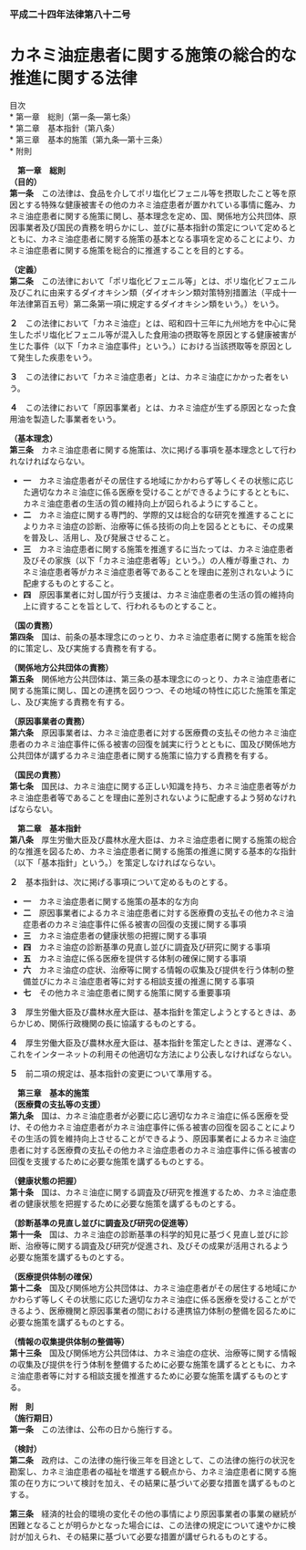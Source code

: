 ### 平成二十四年法律第八十二号  
# カネミ油症患者に関する施策の総合的な推進に関する法律  
  
目次  
	* 第一章　総則（第一条―第七条）  
	* 第二章　基本指針（第八条）  
	* 第三章　基本的施策（第九条―第十三条）  
	* 附則  
  
&emsp;**第一章　総則**  
**（目的）**  
**第一条**　この法律は、食品を介してポリ塩化ビフェニル等を摂取したこと等を原因とする特殊な健康被害その他のカネミ油症患者が置かれている事情に鑑み、カネミ油症患者に関する施策に関し、基本理念を定め、国、関係地方公共団体、原因事業者及び国民の責務を明らかにし、並びに基本指針の策定について定めるとともに、カネミ油症患者に関する施策の基本となる事項を定めることにより、カネミ油症患者に関する施策を総合的に推進することを目的とする。  
  
**（定義）**  
**第二条**　この法律において「ポリ塩化ビフェニル等」とは、ポリ塩化ビフェニル及びこれに由来するダイオキシン類（ダイオキシン類対策特別措置法（平成十一年法律第百五号）第二条第一項に規定するダイオキシン類をいう。）をいう。  
  
**２**　この法律において「カネミ油症」とは、昭和四十三年に九州地方を中心に発生したポリ塩化ビフェニル等が混入した食用油の摂取等を原因とする健康被害が生じた事件（以下「カネミ油症事件」という。）における当該摂取等を原因として発生した疾患をいう。  
  
**３**　この法律において「カネミ油症患者」とは、カネミ油症にかかった者をいう。  
  
**４**　この法律において「原因事業者」とは、カネミ油症が生ずる原因となった食用油を製造した事業者をいう。  
  
**（基本理念）**  
**第三条**　カネミ油症患者に関する施策は、次に掲げる事項を基本理念として行われなければならない。  
* **一**　カネミ油症患者がその居住する地域にかかわらず等しくその状態に応じた適切なカネミ油症に係る医療を受けることができるようにするとともに、カネミ油症患者の生活の質の維持向上が図られるようにすること。  
* **二**　カネミ油症に関する専門的、学際的又は総合的な研究を推進することによりカネミ油症の診断、治療等に係る技術の向上を図るとともに、その成果を普及し、活用し、及び発展させること。  
* **三**　カネミ油症患者に関する施策を推進するに当たっては、カネミ油症患者及びその家族（以下「カネミ油症患者等」という。）の人権が尊重され、カネミ油症患者等がカネミ油症患者等であることを理由に差別されないように配慮するものとすること。  
* **四**　原因事業者に対し国が行う支援は、カネミ油症患者の生活の質の維持向上に資することを旨として、行われるものとすること。  
  
**（国の責務）**  
**第四条**　国は、前条の基本理念にのっとり、カネミ油症患者に関する施策を総合的に策定し、及び実施する責務を有する。  
  
**（関係地方公共団体の責務）**  
**第五条**　関係地方公共団体は、第三条の基本理念にのっとり、カネミ油症患者に関する施策に関し、国との連携を図りつつ、その地域の特性に応じた施策を策定し、及び実施する責務を有する。  
  
**（原因事業者の責務）**  
**第六条**　原因事業者は、カネミ油症患者に対する医療費の支払その他カネミ油症患者のカネミ油症事件に係る被害の回復を誠実に行うとともに、国及び関係地方公共団体が講ずるカネミ油症患者に関する施策に協力する責務を有する。  
  
**（国民の責務）**  
**第七条**　国民は、カネミ油症に関する正しい知識を持ち、カネミ油症患者等がカネミ油症患者等であることを理由に差別されないように配慮するよう努めなければならない。  
  
&emsp;**第二章　基本指針**  
**第八条**　厚生労働大臣及び農林水産大臣は、カネミ油症患者に関する施策の総合的な推進を図るため、カネミ油症患者に関する施策の推進に関する基本的な指針（以下「基本指針」という。）を策定しなければならない。  
  
**２**　基本指針は、次に掲げる事項について定めるものとする。  
* **一**　カネミ油症患者に関する施策の基本的な方向  
* **二**　原因事業者によるカネミ油症患者に対する医療費の支払その他カネミ油症患者のカネミ油症事件に係る被害の回復の支援に関する事項  
* **三**　カネミ油症患者の健康状態の把握に関する事項  
* **四**　カネミ油症の診断基準の見直し並びに調査及び研究に関する事項  
* **五**　カネミ油症に係る医療を提供する体制の確保に関する事項  
* **六**　カネミ油症の症状、治療等に関する情報の収集及び提供を行う体制の整備並びにカネミ油症患者等に対する相談支援の推進に関する事項  
* **七**　その他カネミ油症患者に関する施策に関する重要事項  
  
**３**　厚生労働大臣及び農林水産大臣は、基本指針を策定しようとするときは、あらかじめ、関係行政機関の長に協議するものとする。  
  
**４**　厚生労働大臣及び農林水産大臣は、基本指針を策定したときは、遅滞なく、これをインターネットの利用その他適切な方法により公表しなければならない。  
  
**５**　前二項の規定は、基本指針の変更について準用する。  
  
&emsp;**第三章　基本的施策**  
**（医療費の支払等の支援）**  
**第九条**　国は、カネミ油症患者が必要に応じ適切なカネミ油症に係る医療を受け、その他カネミ油症患者がカネミ油症事件に係る被害の回復を図ることによりその生活の質を維持向上させることができるよう、原因事業者によるカネミ油症患者に対する医療費の支払その他カネミ油症患者のカネミ油症事件に係る被害の回復を支援するために必要な施策を講ずるものとする。  
  
**（健康状態の把握）**  
**第十条**　国は、カネミ油症に関する調査及び研究を推進するため、カネミ油症患者の健康状態を把握するために必要な施策を講ずるものとする。  
  
**（診断基準の見直し並びに調査及び研究の促進等）**  
**第十一条**　国は、カネミ油症の診断基準の科学的知見に基づく見直し並びに診断、治療等に関する調査及び研究が促進され、及びその成果が活用されるよう必要な施策を講ずるものとする。  
  
**（医療提供体制の確保）**  
**第十二条**　国及び関係地方公共団体は、カネミ油症患者がその居住する地域にかかわらず等しくその状態に応じた適切なカネミ油症に係る医療を受けることができるよう、医療機関と原因事業者の間における連携協力体制の整備を図るために必要な施策を講ずるものとする。  
  
**（情報の収集提供体制の整備等）**  
**第十三条**　国及び関係地方公共団体は、カネミ油症の症状、治療等に関する情報の収集及び提供を行う体制を整備するために必要な施策を講ずるとともに、カネミ油症患者等に対する相談支援を推進するために必要な施策を講ずるものとする。  
  
**附　則**  
**（施行期日）**  
**第一条**　この法律は、公布の日から施行する。  
  
**（検討）**  
**第二条**　政府は、この法律の施行後三年を目途として、この法律の施行の状況を勘案し、カネミ油症患者の福祉を増進する観点から、カネミ油症患者に関する施策の在り方について検討を加え、その結果に基づいて必要な措置を講ずるものとする。  
  
**第三条**　経済的社会的環境の変化その他の事情により原因事業者の事業の継続が困難となることが明らかとなった場合には、この法律の規定について速やかに検討が加えられ、その結果に基づいて必要な措置が講ぜられるものとする。  
  
